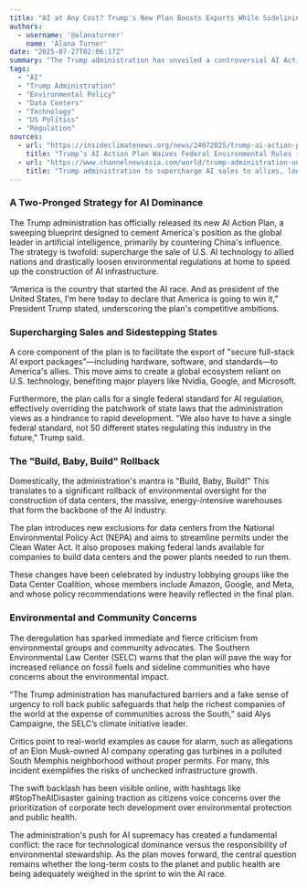 ```yaml
---
title: "AI at Any Cost? Trump's New Plan Boosts Exports While Sidelining Environmental Rules"
authors:
  - username: '@alanaturner'
    name: 'Alana Turner'
date: "2025-07-27T02:06:17Z"
summary: "The Trump administration has unveiled a controversial AI Action Plan designed to accelerate US dominance in the sector. The strategy aims to supercharge AI exports to allies while simultaneously rolling back key environmental regulations for the energy-hungry data centers that power the technology, sparking fierce debate about the true price of progress."
tags:
  - "AI"
  - "Trump Administration"
  - "Environmental Policy"
  - "Data Centers"
  - "Technology"
  - "US Politics"
  - "Regulation"
sources:
  - url: "https://insideclimatenews.org/news/24072025/trump-ai-action-plan-waives-federal-environmental-rules/"
    title: "Trump’s AI Action Plan Waives Federal Environmental Rules in the Development of Data Centers"
  - url: "https://www.channelnewsasia.com/world/trump-administration-unveils-plan-ease-ai-chip-exports-loosen-environmental-rules-5254756"
    title: "Trump administration to supercharge AI sales to allies, loosen environmental rules"
---
```


### A Two-Pronged Strategy for AI Dominance

The Trump administration has officially released its new AI Action Plan, a sweeping blueprint designed to cement America's position as the global leader in artificial intelligence, primarily by countering China's influence. The strategy is twofold: supercharge the sale of U.S. AI technology to allied nations and drastically loosen environmental regulations at home to speed up the construction of AI infrastructure.

“America is the country that started the AI race. And as president of the United States, I'm here today to declare that America is going to win it,” President Trump stated, underscoring the plan's competitive ambitions.

### Supercharging Sales and Sidestepping States

A core component of the plan is to facilitate the export of "secure full-stack AI export packages"—including hardware, software, and standards—to America's allies. This move aims to create a global ecosystem reliant on U.S. technology, benefiting major players like Nvidia, Google, and Microsoft. 

Furthermore, the plan calls for a single federal standard for AI regulation, effectively overriding the patchwork of state laws that the administration views as a hindrance to rapid development. "We also have to have a single federal standard, not 50 different states regulating this industry in the future," Trump said.

### The "Build, Baby, Build" Rollback

Domestically, the administration's mantra is "Build, Baby, Build!" This translates to a significant rollback of environmental oversight for the construction of data centers, the massive, energy-intensive warehouses that form the backbone of the AI industry.

The plan introduces new exclusions for data centers from the National Environmental Policy Act (NEPA) and aims to streamline permits under the Clean Water Act. It also proposes making federal lands available for companies to build data centers and the power plants needed to run them.

These changes have been celebrated by industry lobbying groups like the Data Center Coalition, whose members include Amazon, Google, and Meta, and whose policy recommendations were heavily reflected in the final plan.

### Environmental and Community Concerns

The deregulation has sparked immediate and fierce criticism from environmental groups and community advocates. The Southern Environmental Law Center (SELC) warns that the plan will pave the way for increased reliance on fossil fuels and sideline communities who have concerns about the environmental impact.

“The Trump administration has manufactured barriers and a fake sense of urgency to roll back public safeguards that help the richest companies of the world at the expense of communities across the South,” said Alys Campaigne, the SELC’s climate initiative leader.

Critics point to real-world examples as cause for alarm, such as allegations of an Elon Musk-owned AI company operating gas turbines in a polluted South Memphis neighborhood without proper permits. For many, this incident exemplifies the risks of unchecked infrastructure growth.

The swift backlash has been visible online, with hashtags like #StopTheAIDisaster gaining traction as citizens voice concerns over the prioritization of corporate tech development over environmental protection and public health.

The administration's push for AI supremacy has created a fundamental conflict: the race for technological dominance versus the responsibility of environmental stewardship. As the plan moves forward, the central question remains whether the long-term costs to the planet and public health are being adequately weighed in the sprint to win the AI race.
